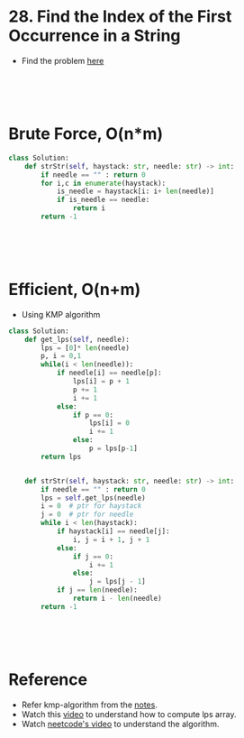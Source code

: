 # 28. Find the Index of the First Occurrence in a String

- Find the problem [here](https://leetcode.com/problems/find-the-index-of-the-first-occurrence-in-a-string/description/)

<br>
<br>
<br>

# Brute Force, O(n\*m)

```py
class Solution:
    def strStr(self, haystack: str, needle: str) -> int:
        if needle == "" : return 0
        for i,c in enumerate(haystack):
            is_needle = haystack[i: i+ len(needle)]
            if is_needle == needle:
                return i
        return -1
```

<br>
<br>
<br>

# Efficient, O(n+m)

- Using KMP algorithm

```py
class Solution:
    def get_lps(self, needle):
        lps = [0]* len(needle)
        p, i = 0,1
        while(i < len(needle)):
            if needle[i] == needle[p]:
                lps[i] = p + 1
                p += 1
                i += 1
            else:
                if p == 0:
                    lps[i] = 0
                    i += 1
                else:
                    p = lps[p-1]
        return lps


    def strStr(self, haystack: str, needle: str) -> int:
        if needle == "" : return 0
        lps = self.get_lps(needle)
        i = 0  # ptr for haystack
        j = 0  # ptr for needle
        while i < len(haystack):
            if haystack[i] == needle[j]:
                i, j = i + 1, j + 1
            else:
                if j == 0:
                    i += 1
                else:
                    j = lps[j - 1]
            if j == len(needle):
                return i - len(needle)
        return -1
```

<br>
<br>
<br>

# Reference

- Refer kmp-algorithm from the [notes](https://github.com/agneshraok/notes/blob/main/engineering/software-engineering/data-structures-and-algorithms/algorithms/kmp-algorithm.md).
- Watch this [video](https://youtu.be/V5-7GzOfADQ) to understand how to compute lps array.
- Watch [neetcode's video](https://youtu.be/Gjkhm1gYIMw) to understand the algorithm.
